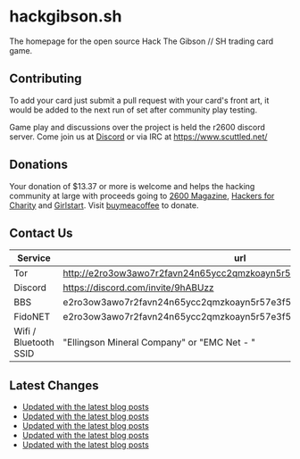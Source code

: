 # hackgibson.sh
The homepage for the open source Hack The Gibson // SH trading card game.


## Contributing

To add your card just submit a pull request with your card's front art, it would be added to the next run of set after community play testing.

Game play and discussions over the project is held the r2600 discord server. Come join us at [Discord](https://discord.com/invite/9hABUzz) or via IRC at https://www.scuttled.net/


## Donations

Your donation of $13.37 or more is welcome and helps the hacking community at large with proceeds going to [2600 Magazine](https://2600.com/), [Hackers for Charity](https://hackersforcharity.org) and [Girlstart](https://girlstart.org).  Visit [buymeacoffee](https://www.buymeacoffee.com/hackgibson.sh) to donate.


## Contact Us

Service | url
-|-
Tor | http://e2ro3ow3awo7r2favn24n65ycc2qmzkoayn5r57e3f56nvjwdcgg32ad.onion
Discord | https://discord.com/invite/9hABUzz
BBS | e2ro3ow3awo7r2favn24n65ycc2qmzkoayn5r57e3f56nvjwdcgg32ad.onion:23
FidoNET | e2ro3ow3awo7r2favn24n65ycc2qmzkoayn5r57e3f56nvjwdcgg32ad.onion:24554
Wifi / Bluetooth SSID | "Ellingson Mineral Company" or "EMC Net - <fidonet address>"

## Latest Changes
<!-- BLOG-POST-LIST:START -->
- [Updated with the latest blog posts](https://github.com/DFW2600/hackgibson.sh/commit/c5a54b90b0c51158dc9d227fdeb8db12b5919b12)
- [Updated with the latest blog posts](https://github.com/DFW2600/hackgibson.sh/commit/c854a9f42801c9a897348f3980de26b7d6b3ac65)
- [Updated with the latest blog posts](https://github.com/DFW2600/hackgibson.sh/commit/1fbd0f505ddd47d41813a891a6bff711f50b4f11)
- [Updated with the latest blog posts](https://github.com/DFW2600/hackgibson.sh/commit/693fc32eb853e129ca532f060e51952aad674ce4)
- [Updated with the latest blog posts](https://github.com/DFW2600/hackgibson.sh/commit/381c3654f599a2a0fb98e62750a9295e950c4bfe)
<!-- BLOG-POST-LIST:END -->
